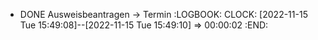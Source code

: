 - DONE Ausweisbeantragen -> Termin
  :LOGBOOK:
  CLOCK: [2022-11-15 Tue 15:49:08]--[2022-11-15 Tue 15:49:10] =>  00:00:02
  :END: